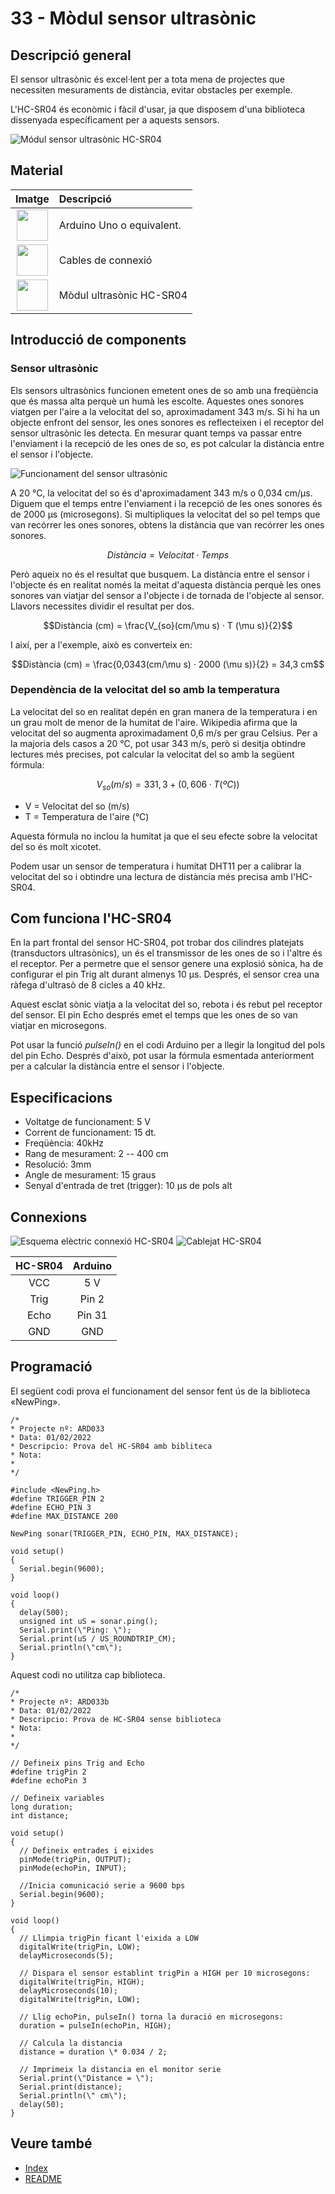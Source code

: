 # 33 - Mòdul sensor ultrasònic

## Descripció general

El sensor ultrasònic és excel·lent per a tota mena de projectes que
necessiten mesuraments de distància, evitar obstacles per exemple.

L'HC-SR04 és econòmic i fàcil d'usar, ja que disposem d'una biblioteca
dissenyada específicament per a aquests sensors.

![Módul sensor ultrasònic HC-SR04](../imatges/ard/ard_33_01.png)

## Material

|                               Imatge                                | Descripció                |
| :-----------------------------------------------------------------: | :------------------------ |
|  <img src="./../imatges/mat/mat_unor3.png" width="50" height="50">  | Arduino Uno o equivalent. |
| <img src="./../imatges/mat/mat_cables.png" width="50" height="50">  | Cables de connexió        |
| <img src="./../imatges/mat/mat_HC-SR04.png" width="50" height="50"> | Mòdul ultrasònic HC-SR04  |

## Introducció de components

### Sensor ultrasònic

Els sensors ultrasònics funcionen emetent ones de so amb una freqüència
que és massa alta perquè un humà les escolte. Aquestes ones sonores
viatgen per l'aire a la velocitat del so, aproximadament 343 m/s. Si hi
ha un objecte enfront del sensor, les ones sonores es reflecteixen i el
receptor del sensor ultrasònic les detecta. En mesurar quant temps va
passar entre l'enviament i la recepció de les ones de so, es pot
calcular la distància entre el sensor i l'objecte.

![Funcionament del sensor ultrasònic](../imatges/ard/ard_33_02.png)

A 20 °C, la velocitat del so és d'aproximadament 343 m/s o 0,034 cm/µs.
Diguem que el temps entre l'enviament i la recepció de les ones sonores
és de 2000 µs (microsegons). Si multipliques la velocitat del so pel
temps que van recórrer les ones sonores, obtens la distància que van
recórrer les ones sonores.

$$Distància = Velocitat · Temps$$

Però aqueix no és el resultat que busquem. La distància entre el sensor
i l'objecte és en realitat només la meitat d'aquesta distància perquè
les ones sonores van viatjar del sensor a l'objecte i de tornada de
l'objecte al sensor. Llavors necessites dividir el resultat per dos.

$$Distància (cm) = \frac{V_{so}(cm/\mu s) · T (\mu s)}{2}$$

I així, per a l'exemple, això es converteix en:

$$Distància (cm) = \frac{0,0343(cm/\mu s) · 2000 (\mu s)}{2} = 34,3 cm$$

### Dependència de la velocitat del so amb la temperatura

La velocitat del so en realitat depén en gran manera de la temperatura i
en un grau molt de menor de la humitat de l'aire. Wikipedia afirma que
la velocitat del so augmenta aproximadament 0,6 m/s per grau Celsius.
Per a la majoria dels casos a 20 °C, pot usar 343 m/s, però si desitja
obtindre lectures més precises, pot calcular la velocitat del so amb la
següent fórmula:

$$V_{so} (m/s) = 331,3 + (0,606 · T (ºC))$$

- V = Velocitat del so (m/s)
- T = Temperatura de l'aire (°C)

Aquesta fórmula no inclou la humitat ja que el seu efecte sobre la
velocitat del so és molt xicotet.

Podem usar un sensor de temperatura i humitat DHT11 per a calibrar la
velocitat del so i obtindre una lectura de distància més precisa amb
l'HC-SR04.

## Com funciona l'HC-SR04

En la part frontal del sensor HC-SR04, pot trobar dos cilindres
platejats (transductors ultrasònics), un és el transmissor de les ones
de so i l'altre és el receptor. Per a permetre que el sensor genere una
explosió sònica, ha de configurar el pin Trig alt durant almenys 10 µs.
Després, el sensor crea una ràfega d'ultrasò de 8 cicles a 40 kHz.

Aquest esclat sònic viatja a la velocitat del so, rebota i és rebut pel
receptor del sensor. El pin Echo després emet el temps que les ones de
so van viatjar en microsegons.

Pot usar la funció _pulseIn()_ en el codi Arduino per a llegir la
longitud del pols del pin Echo. Després d'això, pot usar la fórmula
esmentada anteriorment per a calcular la distància entre el sensor i
l'objecte.

## Especificacions

- Voltatge de funcionament: 5 V
- Corrent de funcionament: 15 dt.
- Freqüència: 40kHz
- Rang de mesurament: 2 -- 400 cm
- Resolució: 3mm
- Angle de mesurament: 15 graus
- Senyal d'entrada de tret (trigger): 10 µs de pols alt

## Connexions

![Esquema elèctric connexió HC-SR04](../imatges/ard/ard_33_03.png)
![Cablejat HC-SR04](../imatges/ard/ard_33_04.png)

| HC-SR04 | Arduino |
| :-----: | :-----: |
|   VCC   |   5 V   |
|  Trig   |  Pin 2  |
|  Echo   | Pin 31  |
|   GND   |   GND   |

## Programació

El següent codi prova el funcionament del sensor fent ús de la
biblioteca «NewPing».

```Arduino
/*
* Projecte nº: ARD033
* Data: 01/02/2022
* Descripcio: Prova del HC-SR04 amb bibliteca
* Nota:
*
*/

#include <NewPing.h>
#define TRIGGER_PIN 2
#define ECHO_PIN 3
#define MAX_DISTANCE 200

NewPing sonar(TRIGGER_PIN, ECHO_PIN, MAX_DISTANCE);

void setup()
{
  Serial.begin(9600);
}

void loop()
{
  delay(500);
  unsigned int uS = sonar.ping();
  Serial.print(\"Ping: \");
  Serial.print(uS / US_ROUNDTRIP_CM);
  Serial.println(\"cm\");
}
```

Aquest codi no utilitza cap biblioteca.

```Arduino
/*
* Projecte nº: ARD033b
* Data: 01/02/2022
* Descripcio: Prova de HC-SR04 sense biblioteca
* Nota:
*
*/

// Defineix pins Trig and Echo
#define trigPin 2
#define echoPin 3

// Defineix variables
long duration;
int distance;

void setup()
{
  // Defineix entrades i eixides
  pinMode(trigPin, OUTPUT);
  pinMode(echoPin, INPUT);

  //Inicia comunicació serie a 9600 bps
  Serial.begin(9600);
}

void loop()
{
  // Llimpia trigPin ficant l'eixida a LOW
  digitalWrite(trigPin, LOW);
  delayMicroseconds(5);

  // Dispara el sensor establint trigPin a HIGH per 10 microsegons:
  digitalWrite(trigPin, HIGH);
  delayMicroseconds(10);
  digitalWrite(trigPin, LOW);

  // Llig echoPin, pulseIn() torna la duració en microsegons:
  duration = pulseIn(echoPin, HIGH);

  // Calcula la distancia
  distance = duration \* 0.034 / 2;

  // Imprimeix la distancia en el monitor serie
  Serial.print(\"Distance = \");
  Serial.print(distance);
  Serial.println(\" cm\");
  delay(50);
}
```

## Veure també

- [Index](../Index.md)
- [README](../README.md)
